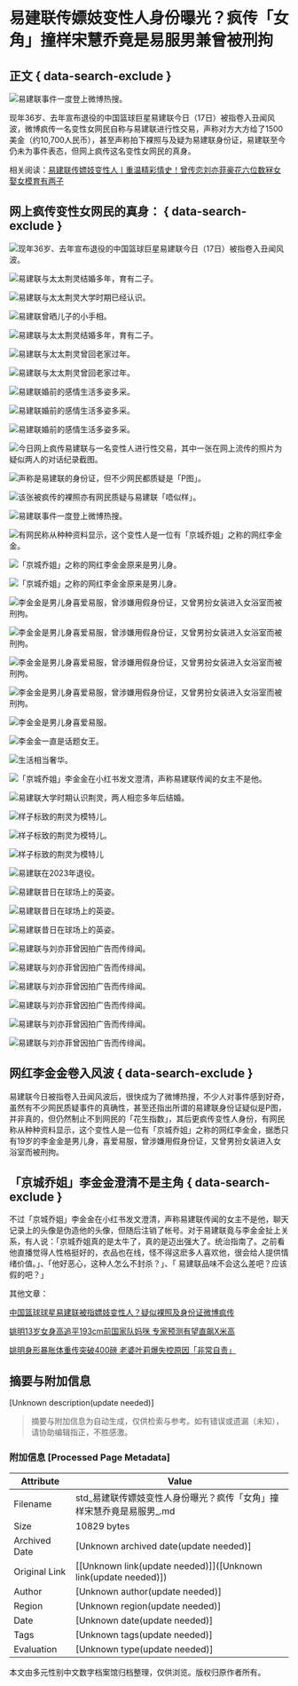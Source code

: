 # 易建联传嫖妓变性人身份曝光？疯传「女角」撞样宋慧乔竟是易服男兼曾被刑拘

## 正文 { data-search-exclude }


![易建联事件一度登上微博热搜。](https://image.stheadline.com/f/680p0/0x0/100/none/543a80d97dd38a6781bfa798b261e7fd/stheadline/inewsmedia/20241017/_2024101717445885774.jpg)

现年36岁、去年宣布退役的中国篮球巨星易建联今日（17日）被指卷入丑闻风波，微博疯传一名变性女网民自称与易建联进行性交易，声称对方大方给了1500美金（约10,700人民币），甚至声称拍下裸照与及疑为易建联身份证，易建联至今仍未为事件表态，但网上疯传这名变性女网民的真身。

相关阅读：[易建联传嫖妓变性人丨重温精彩情史！曾传恋刘亦菲豪花六位数冧女 娶女模育有两子](https://www.stheadline.com/realtime-entertainment/3392669/%E6%98%93%E5%BB%BA%E8%81%AF%E5%82%B3%E5%AB%96%E5%A6%93%E8%AE%8A%E6%80%A7%E4%BA%BA%E8%BA%AB%E4%BB%BD%E6%9B%9D%E5%85%89-%E7%98%8B%E5%82%B3-%E5%A5%B3%E8%A7%92-%E6%92%9E%E6%A8%A3%E5%AE%8B%E6%85%A8%E5%96%AC%E7%AB%9F%E6%98%AF%E6%98%93%E6%9C%8D%E7%94%B7%E5%85%BC%E6%9B%BE%E8%A2%AB%E5%88%91%E6%8B%98)

## 网上疯传变性女网民的真身： { data-search-exclude }

![现年36岁、去年宣布退役的中国篮球巨星易建联今日（17日）被指卷入丑闻风波。](https://image.hkhl.hk/f/1024p0/0x0/100/none/54eaf6541b4bd47035d9f7f0cd1ce29b/2024-10/WhatsApp_Im_4_.jpeg)

![易建联与太太荆灵结婚多年，育有二子。](https://image.hkhl.hk/f/1024p0/0x0/100/none/08c1d311e4c90dd68fa0b6558992a6e0/2024-10/A_76a54cedly8hh4ug6u722j20sg0jdq4b.jpg)

![易建联与太太荆灵大学时期已经认识。](https://image.hkhl.hk/f/1024p0/0x0/100/none/fa4ad733360a58d5117bf4137f584926/2024-10/302086wttp000p06a_mi.jpg)

![易建联曾晒儿子的小手相。](https://image.hkhl.hk/f/1024p0/0x0/100/none/34f1902020fac1c56fd8fac4af276a8a/2024-10/302086wttp000p06b_mi.jpg)

![易建联与太太荆灵结婚多年，育有二子。](https://image.hkhl.hk/f/1024p0/0x0/100/none/220059c2f31c6d3c7f6df135edf35510/2024-10/A_76a54cedly8hh4ug7od7fj20oc0r477n.jpg)

![易建联与太太荆灵曾回老家过年。](https://image.hkhl.hk/f/1024p0/0x0/100/none/e94f8831815c35cf7a1c4ddf948eea73/2024-10/VS---0_03_.jpg)

![易建联与太太荆灵曾回老家过年。](https://image.hkhl.hk/f/1024p0/0x0/100/none/870143b1d3d73af83d2679b9e9e4e8c8/2024-10/VS---0_11_.jpg)

![易建联婚前的感情生活多姿多采。](https://image.hkhl.hk/f/1024p0/0x0/100/none/f6c04daef61814169a28a6c16ad0f62c/2024-10/VS----0_03_1_.jpg)

![易建联婚前的感情生活多姿多采。](https://image.hkhl.hk/f/1024p0/0x0/100/none/76bef224ba7533daa045b2c5ef41f5e0/2024-10/VS----0_02__6.jpg)

![易建联婚前的感情生活多姿多采。](https://image.hkhl.hk/f/1024p0/0x0/100/none/04acc90612ac674c217340569d45e48f/2024-10/VS----0_11__1.jpg)

![今日网上疯传易建联与一名变性人进行性交易，其中一张在网上流传的照片为疑似两人的对话纪录截图。](https://image.hkhl.hk/f/1024p0/0x0/100/none/19d0fc56b9c355289534b00c9b1fdab8/2024-10/002_0_9.jpg)

![声称是易建联的身份证，但不少网民都质疑是「P图」。](https://image.hkhl.hk/f/1024p0/0x0/100/none/3b78ed237a4b7bf01d19f30bef27d904/2024-10/001_0_6.jpg)

![该张被疯传的裸照亦有网民质疑与易建联「唔似样」。](https://image.hkhl.hk/f/1024p0/0x0/100/none/2f8bdd1f2a43a0cd6caedbf3bb9fa09f/2024-10/003_0_8.jpg)

![易建联事件一度登上微博热搜。](https://image.hkhl.hk/f/1024p0/0x0/100/none/a7591168dab9018e1b2457dcc8ef31fb/2024-10/12223.jpg)

![有网民称从种种资料显示，这个变性人是一位有「京城乔姐」之称的网红李金金。](https://image.hkhl.hk/f/1024p0/0x0/100/none/a5a4dbb2ff0457f478529c0890f085d0/2024-10/222_4.jpg)

![「京城乔姐」之称的网红李金金原来是男儿身。](https://image.hkhl.hk/f/1024p0/0x0/100/none/e263285baa39caf8089fba5fecde677c/2024-10/1114.jpg)

![「京城乔姐」之称的网红李金金原来是男儿身。](https://image.hkhl.hk/f/1024p0/0x0/100/none/b50073df5c1585df99c74f81e5b6e7b5/2024-10/1126.jpg)

![李金金是男儿身喜爱易服，曾涉嫌用假身份证，又曾男扮女装进入女浴室而被刑拘。](https://image.hkhl.hk/f/1024p0/0x0/100/none/316585375017334a874b315b9ce7bd73/2024-10/0026Co6Xgy1hup8iqkprpj60zk252ajv02.jpg)

![李金金是男儿身喜爱易服，曾涉嫌用假身份证，又曾男扮女装进入女浴室而被刑拘。](https://image.hkhl.hk/f/1024p0/0x0/100/none/5d3cae21359cc04afe6046f83a0f8ce7/2024-10/0026Co6Xgy1hup8m4qh1cj60zo1j1b0c02.jpg)

![李金金是男儿身喜爱易服，曾涉嫌用假身份证，又曾男扮女装进入女浴室而被刑拘。](https://image.hkhl.hk/f/1024p0/0x0/100/none/a433139888b885b6868e1f4699beb77c/2024-10/0026Co6Xgy1hup8m5q7yvj60u01uo7nz02.jpg)

![李金金是男儿身喜爱易服，曾涉嫌用假身份证，又曾男扮女装进入女浴室而被刑拘。](https://image.hkhl.hk/f/1024p0/0x0/100/none/42758b428e3369eb337d12315fb66b93/2024-10/0026Co6Xgy1hup8m6gv1jj60lt0gfjvj02.jpg)

![李金金是男儿身喜爱易服。](https://image.hkhl.hk/f/1024p0/0x0/100/none/9f45879ce2e4533b5be3da6b534b4e50/2024-10/0026Co6Xgy1hup8m8o0zpj60zo1j9du902.jpg)

![李金金一直是话题女王。](https://image.hkhl.hk/f/1024p0/0x0/100/none/ac4177556ed6a46be3d8fe0e83c11527/2024-10/0026Co6Xgy1hup8m68a5pj60zo1j5wrj02.jpg)

![生活相当奢华。](https://image.hkhl.hk/f/1024p0/0x0/100/none/51bd0410cbc91bc7ab90593eed141125/2024-10/0026Co6Xgy1hup8m78s4oj61401i81aa02.jpg)

![「京城乔姐」李金金在小红书发文澄清，声称易建联传闻的女主不是他。](https://image.hkhl.hk/f/1024p0/0x0/100/none/bfdb161646d65cbd5a058d45a9c431d2/2024-10/005SyZ1Sgy1hupcfb4ptsj30ol11t42n.jpg)

![易建联大学时期认识荆灵，两人相恋多年后结婚。](https://image.hkhl.hk/f/1024p0/0x0/100/none/6cf70dbd334703ba2e23aff5e641dfa5/2024-10/a93d6743ly1hupadrdwq0j20wi0ymjvg.jpg)

![样子标致的荆灵为模特儿。](https://image.hkhl.hk/f/1024p0/0x0/100/none/bb4cb0392ce2c14b5fbee80ddac9b04c/2024-10/007x59oxgy1hup7m1w03vj31o0190aqu.jpg)

![样子标致的荆灵为模特儿。](https://image.hkhl.hk/f/1024p0/0x0/100/none/31ca23901127133bdacc76f55abdef5f/2024-10/007x59oxgy1hup7m2aoa9j31qc17wqfq.jpg)

![样子标致的荆灵为模特儿](https://image.hkhl.hk/f/1024p0/0x0/100/none/0fdef2832bd08e3b043072c36dfbba7e/2024-10/007x59oxgy1hup7m2wnfwj30sg11ydht.jpg)

![易建联在2023年退役。](https://image.hkhl.hk/f/1024p0/0x0/100/none/fb21d482cbef46e15106a85f69f23052/2024-10/VS----0_10_1_.jpg)

![易建联昔日在球场上的英姿。](https://image.hkhl.hk/f/1024p0/0x0/100/none/34556459c8298cc3a8c4a18cca133943/2024-10/VS----0_31__0.jpg)

![易建联昔日在球场上的英姿。](https://image.hkhl.hk/f/1024p0/0x0/100/none/a6780aa04eab59c6d4c12e1efe216b72/2024-10/VS----0_37_.jpg)

![易建联昔日在球场上的英姿。](https://image.hkhl.hk/f/1024p0/0x0/100/none/dbe9e444f141dee6bf39dcd7631d6003/2024-10/VS----0_42__0.jpg)

![易建联与刘亦菲曾因拍广告而传绯闻。](https://image.hkhl.hk/f/1024p0/0x0/100/none/1bfcec9744d8dd63372e9f19a247bdd5/2024-10/bc43f33bly1hup9i4nyz5j20tz15gq70.jpg)

![易建联与刘亦菲曾因拍广告而传绯闻。](https://image.hkhl.hk/f/1024p0/0x0/100/none/9bb39e94b7baa77ab3a00f93960f9cf3/2024-10/VS---0_08_.jpg)

![易建联与刘亦菲曾因拍广告而传绯闻。](https://image.hkhl.hk/f/1024p0/0x0/100/none/7f3e5c5dc551caf06dc501429f2921aa/2024-10/VS---0_05_.jpg)

![易建联与刘亦菲曾因拍广告而传绯闻。](https://image.hkhl.hk/f/1024p0/0x0/100/none/5e7b1b02b95e0993ad29d332bb52ad0b/2024-10/VS---0_11_1_.jpg)

![易建联与刘亦菲曾因拍广告而传绯闻。](https://image.hkhl.hk/f/1024p0/0x0/100/none/c16d4f51ac5f06809ac4c39b7df6ceb5/2024-10/VS---0_17_.jpg)

![易建联与刘亦菲曾因拍广告而传绯闻。](https://image.hkhl.hk/f/1024p0/0x0/100/none/054880ce38f5021afaf06cde98c64f34/2024-10/VS---0_26_.jpg)

## 网红李金金卷入风波 { data-search-exclude }

易建联今日被指卷入丑闻风波后，很快成为了微博热搜，不少人对事件感到好奇，虽然有不少网民质疑事件的真确性，甚至还指出所谓的易建联身份证疑似是P图，并非真的，但仍然制止不到网民的「花生指数」，其后更疯传变性人身份，有网民称从种种资料显示，这个变性人是一位有「京城乔姐」之称的网红李金金，据悉只有19岁的李金金是男儿身，喜爱易服，曾涉嫌用假身份证，又曾男扮女装进入女浴室而被刑拘。

## 「京城乔姐」李金金澄清不是主角 { data-search-exclude }

不过「京城乔姐」李金金在小红书发文澄清，声称易建联传闻的女主不是他，聊天记录上的头像是伪造他的头像，但随后注销了帐号。对于易建联竟与李金金扯上关系，有人说：「京城乔姐真的是太牛了，真的是迈出强大了。统治指南了。之前看他直播觉得人性格挺好的，衣品也在线，怪不得这麽多人喜欢他，很会给人提供情绪价值。」、「他好恶心，这种人怎么不封杀？」、「 易建联品味不会这么差吧？应该假的吧？」

其他文章：

[中国篮球球星易建联被指嫖妓变性人？疑似裸照及身份证微博疯传](https://www.stheadline.com/realtime-entertainment/3392657/%E4%B8%AD%E5%9C%8B%E7%B1%83%E7%90%83%E7%90%83%E6%98%9F%E6%98%9F%E7%9B%88%E5%BB%BA%E8%81%AF%E8%A2%AB%E6%8C%87%E5%AB%96%E5%A6%93%E8%AE%8A%E6%80%A7%E4%BA%BA%E7%96%91%E4%BC%BC%E8%A3%B8%E7%85%A7%E5%8F%8A%E8%BA%AB%E4%BB%BD%E8%AD%89%E5%BE%AE%E5%8D%9A%E7%98%8B%E5%82%B3)

[姚明13岁女身高追平193cm前国家队妈咪 专家预测有望直飙X米高](https://www.stheadline.com/realtime-entertainment/3317132/%E5%A7%9A%E6%98%8E13%E6%AD%B2%E5%A5%B3%E8%BA%AB%E9%AB%98%E8%BF%BD%E5%B9%B3193cm%E5%89%8D%E5%9C%8B%E5%AE%B6%E9%9A%8A%E5%AA%BD%E5%92%AA-%E5%B0%88%E5%AE%B6%E9%A0%90%E6%B8%AC%E6%9C%89%E6%9C%9B%E7%9B%B4%E9%A3%86X%E7%B1%B3%E9%AB%98)

[姚明身形暴胀体重传突破400磅 老婆叶莉爆失控原因「非常自责」](https://www.stheadline.com/realtime-entertainment/3251324/%E5%A7%9A%E6%98%8E%E8%BA%AB%E5%BD%A2%E6%9A%B4%E8%B0%B9%E9%AB%94%E9%87%8D%E5%82%B3%E7%AA%81%E7%A0%B4400%E7%A3%85-%E8%80%81%E5%A9%86%E8%91%89%E8%8E%89%E7%88%86%E5%A4%B1%E6%8E%A7%E5%8E%9F%E5%9B%A0%E9%9D%9E%E5%B8%B8%E8%87%AA%E8%B2%AC)
<!-- tcd_original_link https://std.stheadline.com/sc/realtime/article/2029973/%E5%8D%B3%E6%99%82-%E5%A8%9B%E6%A8%82-%E6%98%93%E5%BB%BA%E8%81%AF%E5%82%B3%E5%AB%96%E5%A6%93%E8%AE%8A%E6%80%A7%E4%BA%BA%E8%BA%AB%E4%BB%BD%E6%9B%9D%E5%85%89-%E7%98%8B%E5%82%B3-%E5%A5%B3%E8%A7%92-%E6%92%9E%E6%A8%A3%E5%AE%8B%E6%85%A7%E5%96%AC%E7%AB%9F%E6%98%AF%E6%98%93%E6%9C%8D%E7%94%B7%E5%85%BC%E6%9B%BE%E8%A2%AB%E5%88%91%E6%8B%98 -->


## 摘要与附加信息

<!-- tcd_abstract -->
[Unknown description(update needed)]
<!-- tcd_abstract_end -->

> 摘要与附加信息为自动生成，仅供检索与参考。如有错误或遗漏（未知），请协助编辑指正，不胜感激。

### 附加信息 [Processed Page Metadata]

| Attribute       | Value                                  |
|-----------------|----------------------------------------|
| Filename        | std_易建联传嫖妓变性人身份曝光？疯传「女角」撞样宋慧乔竟是易服男_.md                             |
| Size            | 10829 bytes                           |
| Archived Date   | [Unknown archived date(update needed)]                             |
| Original Link   | [[Unknown link(update needed)]]([Unknown link(update needed)])                       |
| Author          | [Unknown author(update needed)]                               |
| Region          | [Unknown region(update needed)]                               |
| Date            | [Unknown date(update needed)]                                 |
| Tags            | [Unknown tags(update needed)]                                 |
| Evaluation            | [Unknown type(update needed)]                                 |
<!-- tcd_table_end -->

本文由多元性别中文数字档案馆归档整理，仅供浏览。版权归原作者所有。
